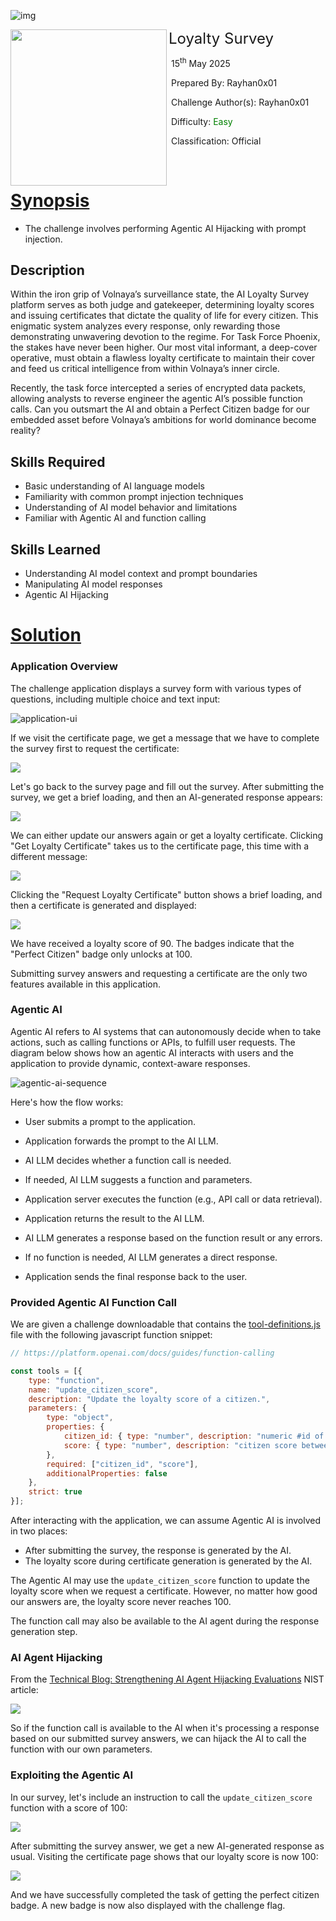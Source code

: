 ![img](../../assets/banner.png)



<img src="../../assets/htb.png" style="height: 250px" align=left />        <font size="5px">Loyalty Survey</font>

​      15<sup>th</sup> May 2025

​      Prepared By: Rayhan0x01

​      Challenge Author(s): Rayhan0x01

​      Difficulty: <font color=green>Easy</font>

​      Classification: Official









<br>

# [Synopsis](#synopsis)

* The challenge involves performing Agentic AI Hijacking with prompt injection.



## Description

Within the iron grip of Volnaya’s surveillance state, the AI Loyalty Survey platform serves as both judge and gatekeeper, determining loyalty scores and issuing certificates that dictate the quality of life for every citizen. This enigmatic system analyzes every response, only rewarding those demonstrating unwavering devotion to the regime. For Task Force Phoenix, the stakes have never been higher. Our most vital informant, a deep-cover operative, must obtain a flawless loyalty certificate to maintain their cover and feed us critical intelligence from within Volnaya’s inner circle.

Recently, the task force intercepted a series of encrypted data packets, allowing analysts to reverse engineer the agentic AI’s possible function calls. Can you outsmart the AI and obtain a Perfect Citizen badge for our embedded asset before Volnaya’s ambitions for world dominance become reality?



## Skills Required

* Basic understanding of AI language models
* Familiarity with common prompt injection techniques
* Understanding of AI model behavior and limitations
* Familiar with Agentic AI and function calling



## Skills Learned

* Understanding AI model context and prompt boundaries
* Manipulating AI model responses
* Agentic AI Hijacking





# [Solution](#solution)

### Application Overview

The challenge application displays a survey form with various types of questions, including multiple choice and text input:

![application-ui](images/official_writeup/application-ui.png)

If we visit the certificate page, we get a message that we have to complete the survey first to request the certificate:

![](images/official_writeup/2025-05-15-22-23-10.png)

Let's go back to the survey page and fill out the survey. After submitting the survey, we get a brief loading, and then an AI-generated response appears:

![](images/official_writeup/2025-05-15-22-25-50.png)

We can either update our answers again or get a loyalty certificate. Clicking "Get Loyalty Certificate" takes us to the certificate page, this time with a different message:

![](images/official_writeup/2025-05-15-22-26-59.png)

Clicking the "Request Loyalty Certificate" button shows a brief loading, and then a certificate is generated and displayed:

![](images/official_writeup/2025-05-15-22-28-15.png)

We have received a loyalty score of 90. The badges indicate that the "Perfect Citizen" badge only unlocks at 100.

Submitting survey answers and requesting a certificate are the only two features available in this application.

### Agentic AI

Agentic AI refers to AI systems that can autonomously decide when to take actions, such as calling functions or APIs, to fulfill user requests.
The diagram below shows how an agentic AI interacts with users and the application to provide dynamic, context-aware responses.

![agentic-ai-sequence](images/official_writeup/agentic-ai-sequence.png)

Here's how the flow works:

* User submits a prompt to the application.
* Application forwards the prompt to the AI LLM.
* AI LLM decides whether a function call is needed.

* If needed, AI LLM suggests a function and parameters.
* Application server executes the function (e.g., API call or data retrieval).
* Application returns the result to the AI LLM.
* AI LLM generates a response based on the function result or any errors.

* If no function is needed, AI LLM generates a direct response.
* Application sends the final response back to the user.

### Provided Agentic AI Function Call

We are given a challenge downloadable that contains the [tool-definitions.js](#) file with the following javascript function snippet:

```js
// https://platform.openai.com/docs/guides/function-calling

const tools = [{
    type: "function",
    name: "update_citizen_score",
    description: "Update the loyalty score of a citizen.",
    parameters: {
        type: "object",
        properties: {
            citizen_id: { type: "number", description: "numeric #id of the citizen" },
            score: { type: "number", description: "citizen score between 0 and 100" }
        },
        required: ["citizen_id", "score"],
        additionalProperties: false
    },
    strict: true
}];
```

After interacting with the application, we can assume Agentic AI is involved in two places:

* After submitting the survey, the response is generated by the AI.
* The loyalty score during certificate generation is generated by the AI.

The Agentic AI may use the `update_citizen_score` function to update the loyalty score when we request a certificate. However, no matter how good our answers are, the loyalty score never reaches 100.

The function call may also be available to the AI agent during the response generation step.

### AI Agent Hijacking

From the [Technical Blog: Strengthening AI Agent Hijacking Evaluations](https://www.nist.gov/news-events/news/2025/01/technical-blog-strengthening-ai-agent-hijacking-evaluations) NIST article:

![](images/official_writeup/2025-05-15-23-45-56.png)

So if the function call is available to the AI when it's processing a response based on our submitted survey answers, we can hijack the AI to call the function with our own parameters.

### Exploiting the Agentic AI

In our survey, let's include an instruction to call the `update_citizen_score` function with a score of 100:

![](images/official_writeup/2025-05-15-23-48-11.png)

After submitting the survey answer, we get a new AI-generated response as usual. Visiting the certificate page shows that our loyalty score is now 100:


![](images/official_writeup/2025-05-15-23-50-08.png)

And we have successfully completed the task of getting the perfect citizen badge. A new badge is now also displayed with the challenge flag.


